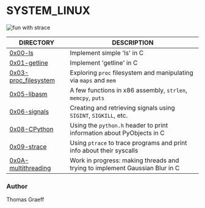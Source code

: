 # SYSTEM_LINUX

![fun with strace](http://images/strace_ss.png)

DIRECTORY | DESCRIPTION
----|----
[0x00-ls](./0x00-ls) | Implement simple 'ls' in C
[0x01-getline](./0x01-getline) | Implement 'getline' in C
[0x03-proc_filesystem](./0x03-proc_filesystem) | Exploring `proc` filesystem and manipulating via `maps` and `mem`
[0x05-libasm](./0x05-libasm) | A few functions in x86 assembly, `strlen`, `memcpy`, `puts`
[0x06-signals](./0x06-signals) | Creating and retrieving signals using `SIGINT`, `SIGKILL`, etc.
[0x08-CPython](./0x08_CPython) | Using the `python.h` header to print information about PyObjects in C
[0x09-strace](./0x09-strace) | Using `ptrace` to trace programs and print info about their syscalls
[0x0A-multithreading](./0x0A-multithreading) | Work in progress: making threads and trying to implement Gaussian Blur in C


### Author
Thomas Graeff
